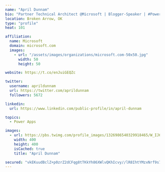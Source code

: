 ```yaml
---
name: "April Dunnam"
bio: "Partner Technical Architect @Microsoft | Blogger-Speaker | #PowerApps, #PowerAutomate, #Office365, #SharePoint | #WIT | #Karaoke Queen"
location: Broken Arrow, OK
type: "profile"
heat: 101

affiliation:
  name: Microsoft
  domain: microsoft.com
  images:
    - url: "/assets/images/organizations/microsoft.com-50x50.jpg"
      width: 50
      height: 50

website: https://t.co/enJuiGEQZc

twitter:
  username: aprildunnam
  url: https://twitter.com/aprildunnam
  followers: 5672

linkedin:
  url: https://www.linkedin.com/public-profile/in/april-dunnam

topics:
  - Power Apps

images:
  - url: https://pbs.twimg.com/profile_images/1326986540329918465/W_IJ6Ih2_400x400.jpg
    width: 400
    height: 400
    isCached: true
    title: "April Dunnam"

secured: "vkEKuudBclZ+p0zrZ2dCFqg8tTKkYh86XWlvQKhIcvy//lR8IhtYMzxNrf9s7cZE5/yCjO8fV0WLM1hXyp/e2PYOHnL5ct57MB0LkS+OIKFMGwOGufvmkWPnU6bY23oPzOLQ5FYXcn6fEC8E4T1LblEkP5RkeZk+KN9iv7DkJb1vxWUBLejaj4nZofl9BMyRXI7TwskzF+y2pOj+O7SuuSpHUZs0/UUex2t59DNqjkJDRwOjPTI0skMpHIY9681a+nIkAEPv3ueABNRqw+MYjia0UfO6LiiBQJovK0Mg3vZhBcFv9guhLoLc6rBnHIcU1V2qroAUzvXIynPJoTj9zc4KUMxsNrTpWl0lavEHRRA3Drv+1AEw9V6+vvpBGMNBYN2m85aDXcofDmAlwEnJu9ZEcVMCTvmy4we8Qj3r/pw=;l6IMwsBN4+jHKJlvhpNHIQ=="
---
```


